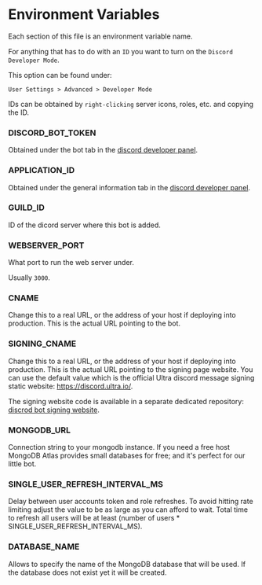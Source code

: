 # Environment Variables

Each section of this file is an environment variable name.

For anything that has to do with an `ID` you want to turn on the `Discord Developer Mode`.

This option can be found under:

`User Settings > Advanced > Developer Mode`

IDs can be obtained by `right-clicking` server icons, roles, etc. and copying the ID.

### DISCORD_BOT_TOKEN
Obtained under the bot tab in the [discord developer panel](https://discord.com/developers/applications).
  
### APPLICATION_ID
Obtained under the general information tab in the [discord developer panel](https://discord.com/developers/applications).
  
### GUILD_ID
ID of the dicord server where this bot is added.
  
### WEBSERVER_PORT
What port to run the web server under.

Usually `3000`.
  
### CNAME
Change this to a real URL, or the address of your host if deploying into production. This is the actual URL pointing to the bot.

### SIGNING_CNAME
Change this to a real URL, or the address of your host if deploying into production. This is the actual URL pointing to the signing page website. You can use the default value which is the official Ultra discord message signing static website: https://discord.ultra.io/.

The signing website code is available in a separate dedicated repository: [discrod bot signing website](https://github.com/ultraio/ultra-discord-uniq-roles-bot-website).

### MONGODB_URL
Connection string to your mongodb instance. If you need a free host MongoDB Atlas provides small databases for free; and it's perfect for our little bot.

### SINGLE_USER_REFRESH_INTERVAL_MS
Delay between user accounts token and role refreshes. To avoid hitting rate limiting adjust the value to be as large as you can afford to wait. Total time to refresh all users will be at least (number of users * SINGLE_USER_REFRESH_INTERVAL_MS).

### DATABASE_NAME
Allows to specify the name of the MongoDB database that will be used. If the database does not exist yet it will be created.